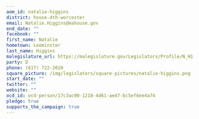 ```yaml
---
aom_id: natalie-higgins
district: house-4th-worcester
email: Natalie.Higgins@mahouse.gov
end_date: ""
facebook: ""
first_name: Natalie
hometown: Leominster
last_name: Higgins
malegislature_url: https://malegislature.gov/Legislators/Profile/N_H1
party: D
phone: (617) 722-2020
square_picture: /img/legislators/square-pictures/natalie-higgins.png
start_date: ""
twitter: ""
website: ""
ocd_id: ocd-person/17c3ac90-1218-4d61-ae47-bc5ef6ee4a74
pledge: true
supports_the_campaign: true
---
```

